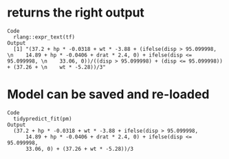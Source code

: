 # returns the right output

    Code
      rlang::expr_text(tf)
    Output
      [1] "(37.2 + hp * -0.0318 + wt * -3.88 + (ifelse(disp > 95.099998, \n    14.89 + hp * -0.0406 + drat * 2.4, 0) + ifelse(disp <= 95.099998, \n    33.06, 0))/((disp > 95.099998) + (disp <= 95.099998)) + (37.26 + \n    wt * -5.28))/3"

# Model can be saved and re-loaded

    Code
      tidypredict_fit(pm)
    Output
      (37.2 + hp * -0.0318 + wt * -3.88 + ifelse(disp > 95.099998, 
          14.89 + hp * -0.0406 + drat * 2.4, 0) + ifelse(disp <= 95.099998, 
          33.06, 0) + (37.26 + wt * -5.28))/3

